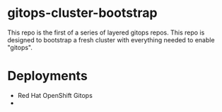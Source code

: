 # gitops-cluster-bootstrap

This repo is the first of a series of layered gitops repos. This repo is designed to bootstrap a fresh cluster with everything needed to enable "gitops". 

# Deployments

* Red Hat OpenShift Gitops
* 